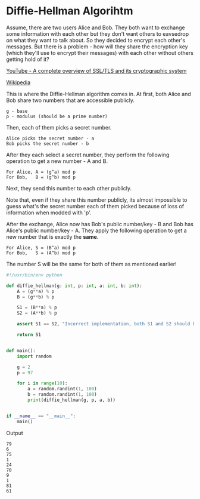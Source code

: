 ---
---


# Diffie-Hellman Algorihtm

Assume, there are two users Alice and Bob. They both want to exchange some
information with each other but they don't want others to eavsedrop on what they
want to talk about. So they decided to encrypt each other's messages. But there
is a problem - how will they share the encryption key (which they'll use to
encrypt their messages) with each other without others getting hold of it?

[YouTube - A complete overview of SSL/TLS and its cryptographic system](https://youtu.be/-f4Gbk-U758?t=730)

[Wikipedia](https://en.wikipedia.org/wiki/Diffie%E2%80%93Hellman_key_exchange)

This is where the Diffie-Hellman algorithm comes in. At first, both Alice and
Bob share two numbers that are accessible publicly.

```text
g - base
p - modulus (should be a prime number)
```

Then, each of them picks a secret number.

```text
Alice picks the secret number - a
Bob picks the secret number - b
```

After they each select a secret number, they perform the following operation
to get a new number - A and B.

```text
For Alice, A = (g^a) mod p
For Bob,   B = (g^b) mod p
```

Next, they send this number to each other publicly.

Note that, even if they share this number publicly, its almost impossible to
guess what's the secret number each of them picked because of loss of
information when modded with 'p'.

After the exchange, Alice now has Bob's public number/key - B and Bob has
Alice's public number/key - A. They apply the following operation to get a new
number that is exactly the **same**.

```text
For Alice, S = (B^a) mod p
For Bob,   S = (A^b) mod p
```

The number S will be the same for both of them as mentioned earlier!

```python
#!/usr/bin/env python

def diffie_hellman(g: int, p: int, a: int, b: int):
    A = (g**a) % p
    B = (g**b) % p

    S1 = (B**a) % p
    S2 = (A**b) % p

    assert S1 == S2, "Incorrect implementation, both S1 and S2 should be equal"

    return S1


def main():
    import random

    g = 2
    p = 97

    for i in range(10):
        a = random.randint(1, 100)
        b = random.randint(1, 100)
        print(diffie_hellman(g, p, a, b))


if __name__ == "__main__":
    main()
```

Output

```text
79
6
75
1
24
70
9
1
81
61
```
